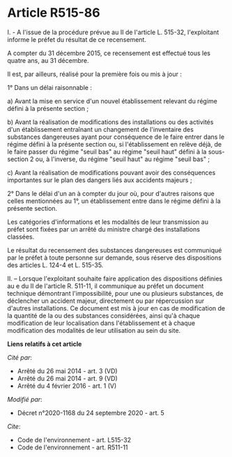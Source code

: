 # Article R515-86

I. - A l'issue de la procédure prévue au II de l'article L. 515-32, l'exploitant informe le préfet du résultat de ce
recensement.

A compter du 31 décembre 2015, ce recensement est effectué tous les quatre ans, au 31 décembre.

Il est, par ailleurs, réalisé pour la première fois ou mis à jour :

1° Dans un délai raisonnable :

a) Avant la mise en service d'un nouvel établissement relevant du régime défini à la présente section ;

b) Avant la réalisation de modifications des installations ou des activités d'un établissement entraînant un changement de
l'inventaire des substances dangereuses ayant pour conséquence de le faire entrer dans le régime défini à la présente section
ou, si l'établissement en relève déjà, de le faire passer du régime "seuil bas" au régime "seuil haut" défini à la sous-
section 2 ou, à l'inverse, du régime "seuil haut" au régime "seuil bas" ;

c) Avant la réalisation de modifications pouvant avoir des conséquences importantes sur le plan des dangers liés aux
accidents majeurs ;

2° Dans le délai d'un an à compter du jour où, pour d'autres raisons que celles mentionnées au 1°, un établissement entre
dans le régime défini à la présente section.

Les catégories d'informations et les modalités de leur transmission au préfet sont fixées par un arrêté du ministre chargé
des installations classées. 

Le résultat du recensement des substances dangereuses est communiqué par le préfet à toute personne sur demande, sous réserve
des dispositions des articles L. 124-4 et L. 515-35.

II. – Lorsque l'exploitant souhaite faire application des dispositions définies au e du II de l'article R. 511-11, il
communique au préfet un document technique démontrant l'impossibilité, pour une ou plusieurs substances, de déclencher un
accident majeur, directement ou par répercussion sur d'autres installations. Ce document est mis à jour en cas de
modification de la quantité de la ou des substances considérées, ainsi qu'à chaque modification de leur localisation dans
l'établissement et à chaque modification des modalités de leur utilisation au sein du site.

**Liens relatifs à cet article**

_Cité par_:

  - Arrêté du 26 mai 2014 - art. 3 (VD)
  - Arrêté du 26 mai 2014 - art. 9 (VD)
  - Arrêté du 4 février 2016 - art. 1 (V)

_Modifié par_:

  - Décret n°2020-1168 du 24 septembre 2020 - art. 5

_Cite_:

  - Code de l'environnement - art. L515-32
  - Code de l'environnement - art. R511-11

